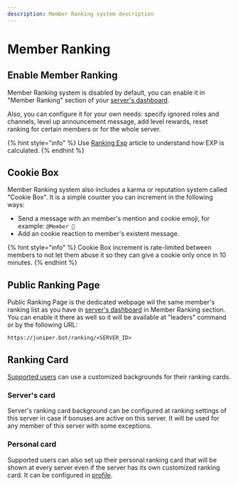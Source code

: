 ```yaml
---
description: Member Ranking system description
---
```


# Member Ranking

## Enable Member Ranking <a id="enable"></a>

Member Ranking system is disabled by default, you can enable it in "Member Ranking" section of your [server's dashboard](../../#configure).

Also, you can configure it for your own needs: specify ignored roles and channels, level up announcement message, add level rewards, reset ranking for certain members or for the whole server.

{% hint style="info" %}
Use [Ranking Exp](experience.md) article to understand how EXP is calculated.
{% endhint %}

## Cookie Box

Member Ranking system also includes a karma or reputation system called "Cookie Box". It is a simple counter you can increment in the following ways:

* Send a message with an member's mention and cookie emoji, for example: `@Member 🍪`
* Add an cookie reaction to member's existent message.

{% hint style="info" %}
Cookie Box increment is rate-limited between members to not let them abuse it so they can give a cookie only once in 10 minutes.
{% endhint %}

## Public Ranking Page <a id="public-page"></a>

Public Ranking Page is the dedicated webpage wil the same member's ranking list as you have in [server's dashboard](../../#configure) in Member Ranking section. You can enable it there as well so it will be available at "leaders" command or by the following URL:

```text
https://juniper.bot/ranking/<SERVER_ID>
```

## Ranking Card <a id="ranking-card"></a>

[Supported users](https://juniper.bot/donate) can use a customized backgrounds for their ranking cards.

### Server's card

Server's ranking card background can be configured at ranking settings of this server in case if bonuses are active on this server. It will be used for any member of this server with some exceptions.

### Personal card

Supported users can also set up their personal ranking card that will be shown at every server even if the server has its own customized ranking card. It can be configured in [profile](https://juniper.bot/user/card).

